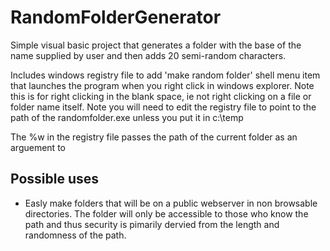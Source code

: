 # RandomFolderGenerator
Simple visual basic project that generates a folder with the base of the name supplied by user and then adds 20 semi-random characters.

Includes windows registry file to add 'make random folder' shell menu item that launches the program when you right click in windows explorer. Note this is for right clicking in the blank space, ie not right clicking on a file or folder name itself. Note you will need to edit the registry file to point to the path of the randomfolder.exe unless you put it in c:\temp

The %w in the registry file passes the path of the current folder as an arguement to 

## Possible uses 
- Easly make folders that will be on a public webserver in non browsable directories. The folder will only be accessible to those who know the path and thus security is pimarily dervied from the length and randomness of the path. 
